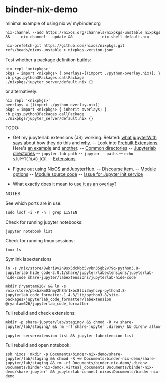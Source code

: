 # binder-nix-demo

minimal example of using nix w/ mybinder.org

```
nix-channel --add https://nixos.org/channels/nixpkgs-unstable nixpkgs &&     nix-channel --update &&             nix-shell default.nix
```

```
nix-prefetch-git https://github.com/nixos/nixpkgs.git refs/heads/nixos-unstable > nixpkgs-version.json
```

Test whether a package definition builds:

```
nix repl '<nixpkgs>'
pkgs = import <nixpkgs> { overlays=[(import ./python-overlay.nix)]; }
:b pkgs.python3Packages.callPackage ./nixpkgs/jupyter_server/default.nix {}
```

or alternatively:

```
nix repl '<nixpkgs>'
overlays = [(import ./python-overlay.nix)]
pkgs = import <nixpkgs> { inherit overlays; }
:b pkgs.python3Packages.callPackage ./nixpkgs/jupyter_server/default.nix {}
```

TODO:

- Get my jupyterlab extensions (JS) working. Related: [what jupyterWith says](https://github.com/tweag/jupyterWith#using-jupyterlab-extensions) about how they do this and [why](https://github.com/tweag/jupyterWith#about-extensions).
  -- Look into [Prebuilt Extensions](https://jupyterlab.readthedocs.io/en/stable/extension/extension_dev.html#prebuilt-extensions). Here's [an example](https://github.com/jtpio/jupyterlab-topbar/blob/main/setup.py) and [another](https://pypi.org/project/jupyterlab-hide-code/).
  -- [Common directories](https://jupyter.readthedocs.io/en/latest/use/jupyter-directories.html)
  -- [Jupyterlab directories](https://jupyterlab.readthedocs.io/en/stable/user/directories.html#jupyterlab-application-directory)
  -- `jupyter lab path`
  -- `jupyter --paths`
  -- `echo $JUPYTERLAB_DIR`
  -- [Extensions](https://github.com/jupyterlab/jupyterlab/blob/master/docs/source/user/extensions.rst#jupyterlab-application-directory)
- Figure out using NixOS andJupyterHub.
  -- [Discourse item](https://discourse.nixos.org/t/anyone-has-a-working-jupyterhub-jupyter-lab-setup/7659/2).
  -- [Module options](https://search.nixos.org/options?channel=20.09&show=services.jupyterhub.enable&from=0&size=50&sort=relevance&query=jupyter)
  -- [Module source code](https://github.com/NixOS/nixpkgs/blob/nixos-20.09/nixos/modules/services/development/jupyterhub/default.nix)
  -- [Issue for Jupyter init service](https://github.com/NixOS/nixpkgs/pull/33673k)

- What exactly does it mean to [use it as an overlay](https://github.com/tweag/jupyterWith#using-as-an-overlay)?

NOTES

See which ports are in use:

```
sudo lsof -i -P -n | grep LISTEN
```

Check for running jupyter notebooks:

```
jupyter notebook list
```

Check for running tmux sessions:

```
tmux ls
```

Symlink labextensions

```
ln -s /nix/store/8wbri9v2n9sx5dckbb5vybn35gb2v79q-python3.8-jupyterlab_hide_code-3.0.1/share/jupyter/labextensions/jupyterlab-hide-code share-jupyter/labextensions/jupyterlab-hide-code
```

```
mkdir @ryantam626/ && ln -s /nix/store/pbxbzkm03nmy2h84r1xbc8lbi3nyhcvp-python3.8-jupyterlab_code_formatter-1.4.3/lib/python3.8/site-packages/jupyterlab_code_formatter/labextension @ryantam626/jupyterlab_code_formatter
```

Full rebuild and check extensions:

```
mkdir -p share-jupyter/lab/staging/ && chmod -R +w share-jupyter/lab/staging/ && rm -rf share-jupyter .direnv/ && direnv allow
```

```
jupyter-serverextension list && jupyter-labextension list
```

Full rebuild and open notebook:

```
ssh nixos 'mkdir -p Documents/binder-nix-demo/share-jupyter/lab/staging && chmod -R +w Documents/binder-nix-demo/share-jupyter/lab/staging && rm -rf Documents/binder-nix-demo/.direnv Documents/binder-nix-demo/.virtual_documents Documents/binder-nix-demo/share-jupyter' && jupyterlab-connect nixos:Documents/binder-nix-demo
```
